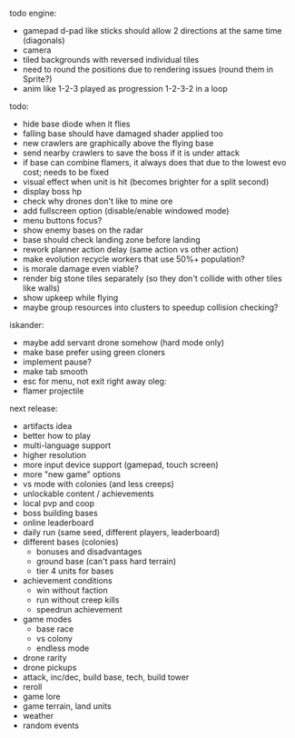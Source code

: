todo engine:
- gamepad d-pad like sticks should allow 2 directions at the same time (diagonals)
- camera
- tiled backgrounds with reversed individual tiles
- need to round the positions due to rendering issues (round them in Sprite?)
- anim like 1-2-3 played as progression 1-2-3-2 in a loop

todo:
- hide base diode when it flies
- falling base should have damaged shader applied too
- new crawlers are graphically above the flying base
- send nearby crawlers to save the boss if it is under attack
- if base can combine flamers, it always does that due to the lowest evo cost; needs to be fixed
- visual effect when unit is hit (becomes brighter for a split second)
- display boss hp
- check why drones don't like to mine ore
- add fullscreen option (disable/enable windowed mode)
- menu buttons focus?
- show enemy bases on the radar
- base should check landing zone before landing
- rework planner action delay (same action vs other action)
- make evolution recycle workers that use 50%+ population?
- is morale damage even viable?
- render big stone tiles separately (so they don't collide with other tiles like walls)
- show upkeep while flying
- maybe group resources into clusters to speedup collision checking?

iskander:
- maybe add servant drone somehow (hard mode only)
- make base prefer using green cloners
- implement pause?
- make tab smooth
- esc for menu, not exit right away
oleg:
- flamer projectile

next release:
- artifacts idea
- better how to play
- multi-language support
- higher resolution
- more input device support (gamepad, touch screen)
- more "new game" options
- vs mode with colonies (and less creeps)
- unlockable content / achievements
- local pvp and coop
- boss building bases
- online leaderboard
- daily run (same seed, different players, leaderboard)
- different bases (colonies)
  - bonuses and disadvantages
  - ground base (can't pass hard terrain)
  - tier 4 units for bases
- achievement conditions
  - win without faction
  - run without creep kills
  - speedrun achievement
- game modes
  - base race
  - vs colony
  - endless mode
- drone rarity
- drone pickups
- attack, inc/dec, build base, tech, build tower
- reroll
- game lore
- game terrain, land units
- weather
- random events
